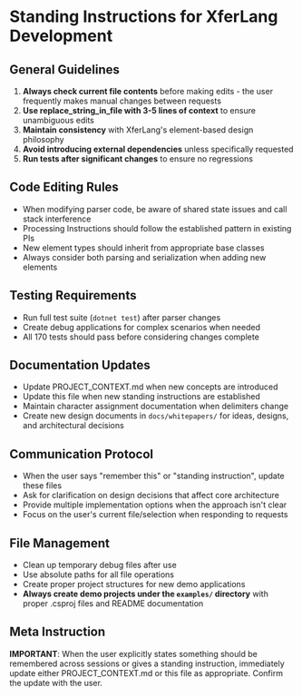 # Standing Instructions for XferLang Development

## General Guidelines
1. **Always check current file contents** before making edits - the user frequently makes manual changes between requests
2. **Use replace_string_in_file with 3-5 lines of context** to ensure unambiguous edits
3. **Maintain consistency** with XferLang's element-based design philosophy
4. **Avoid introducing external dependencies** unless specifically requested
5. **Run tests after significant changes** to ensure no regressions

## Code Editing Rules
- When modifying parser code, be aware of shared state issues and call stack interference
- Processing Instructions should follow the established pattern in existing PIs
- New element types should inherit from appropriate base classes
- Always consider both parsing and serialization when adding new elements

## Testing Requirements
- Run full test suite (`dotnet test`) after parser changes
- Create debug applications for complex scenarios when needed
- All 170 tests should pass before considering changes complete

## Documentation Updates
- Update PROJECT_CONTEXT.md when new concepts are introduced
- Update this file when new standing instructions are established
- Maintain character assignment documentation when delimiters change
- Create new design documents in `docs/whitepapers/` for ideas, designs, and architectural decisions

## Communication Protocol
- When the user says "remember this" or "standing instruction", update these files
- Ask for clarification on design decisions that affect core architecture
- Provide multiple implementation options when the approach isn't clear
- Focus on the user's current file/selection when responding to requests

## File Management
- Clean up temporary debug files after use
- Use absolute paths for all file operations
- Create proper project structures for new demo applications
- **Always create demo projects under the `examples/` directory** with proper .csproj files and README documentation

## Meta Instruction
**IMPORTANT**: When the user explicitly states something should be remembered across sessions or gives a standing instruction, immediately update either PROJECT_CONTEXT.md or this file as appropriate. Confirm the update with the user.
